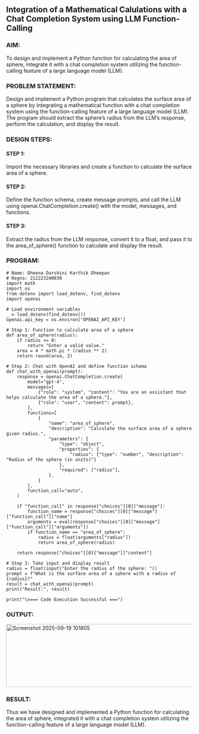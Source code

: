 ## Integration of a Mathematical Calulations with a Chat Completion System using LLM Function-Calling

### AIM:
To design and implement a Python function for calculating the area of sphere, integrate it with a chat completion system utilizing the function-calling feature of a large language model (LLM).

### PROBLEM STATEMENT:
Design and implement a Python program that calculates the surface area of a sphere by integrating a mathematical function with a chat completion system using the function-calling feature of a large language model (LLM). The program should extract the sphere’s radius from the LLM’s response, perform the calculation, and display the result.

### DESIGN STEPS:

#### STEP 1:
Import the necessary libraries and create a function to calculate the surface area of a sphere.

#### STEP 2:
Define the function schema, create message prompts, and call the LLM using openai.ChatCompletion.create() with the model, messages, and functions.

#### STEP 3:
Extract the radius from the LLM response, convert it to a float, and pass it to the area_of_sphere() function to calculate and display the result.

### PROGRAM:
~~~
# Name: Dheena Darshini Karthik Dheepan
# Regno: 212223240030
import math
import os
from dotenv import load_dotenv, find_dotenv
import openai

# Load environment variables
_ = load_dotenv(find_dotenv())  
openai.api_key = os.environ['OPENAI_API_KEY']

# Step 1: Function to calculate area of a sphere
def area_of_sphere(radius): 
    if radius <= 0:
        return "Enter a valid value."
    area = 4 * math.pi * (radius ** 2)
    return round(area, 2)

# Step 2: Chat with OpenAI and define function schema
def chat_with_openai(prompt):
    response = openai.ChatCompletion.create(
        model="gpt-4",
        messages=[
            {"role": "system", "content": "You are an assistant that helps calculate the area of a sphere."},
            {"role": "user", "content": prompt},
        ],
        functions=[
            {
                "name": "area_of_sphere",
                "description": "Calculate the surface area of a sphere given radius.",
                "parameters": {
                    "type": "object",
                    "properties": {
                        "radius": {"type": "number", "description": "Radius of the sphere (in units)"}
                    },
                    "required": ["radius"],
                },
            }
        ],
        function_call="auto",  
    )
    
    if "function_call" in response["choices"][0]["message"]:
        function_name = response["choices"][0]["message"]["function_call"]["name"]
        arguments = eval(response["choices"][0]["message"]["function_call"]["arguments"])
        if function_name == "area_of_sphere":
            radius = float(arguments["radius"])
            return area_of_sphere(radius)
    
    return response["choices"][0]["message"]["content"]

# Step 3: Take input and display result
radius = float(input("Enter the radius of the sphere: "))
prompt = f"What is the surface area of a sphere with a radius of {radius}?"
result = chat_with_openai(prompt)
print("Result:", result)

print("\n=== Code Execution Successful ===")

~~~

### OUTPUT:
<img width="843" height="170" alt="Screenshot 2025-09-19 101805" src="https://github.com/user-attachments/assets/7268d77b-cfa1-4d6e-8462-97425b251c08" />

### RESULT:
Thus we have designed and implemented a Python function for calculating the area of sphere, integrated it with a chat completion system utilizing the function-calling feature of a large language model (LLM).
